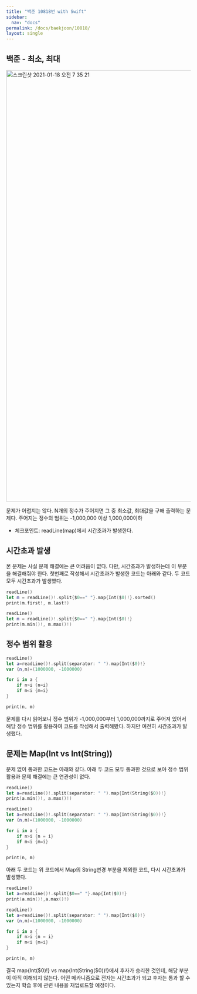 ```yaml
---
title: "백준 10818번 with Swift"
sidebar:
  nav: "docs"
permalink: /docs/baekjoon/10818/
layout: single
---
```


## 백준 - 최소, 최대

<img width="1173" alt="스크린샷 2021-01-18 오전 7 35 21" src="https://user-images.githubusercontent.com/74946802/104858073-1e004a00-5960-11eb-8a55-fd144f587048.png">

문제가 어렵지는 않다. N개의 정수가 주어지면 그 중 최소값, 최대값을 구해 출력하는 문제다. 주어지는 정수의 범위는 -1,000,000 이상 1,000,000이하

- 체크포인트: readLine(map)에서 시간초과가 발생한다.

## 시간초과 발생

본 문제는 사실 문제 해결에는 큰 어려움이 없다. 다만, 시간초과가 발생하는데 이 부분을 해결해줘야 한다. 첫번째로 작성해서 시간초과가 발생한 코드는 아래와 같다. 두 코드 모두 시간초과가 발생했다.
``` swift
readLine()
let m = readLine()!.split{$0==" "}.map{Int($0)!}.sorted()
print(m.first!, m.last!)
```
``` swift
readLine()
let m = readLine()!.split{$0==" "}.map{Int($0)!}
print(m.min()!, m.max()!)
```

## 정수 범위 활용
``` swift
readLine()
let a=readLine()!.split(separator: " ").map{Int($0)!}
var (n,m)=(1000000, -1000000)

for i in a {
    if n>i {n=i}
    if m<i {m=i}
}

print(n, m)
```
문제를 다시 읽어보니 정수 범위가 -1,000,000부터 1,000,000까지로 주어져 있어서 해당 정수 범위를 활용하여 코드를 작성해서 출력해봤다. 하지만 여전히 시간초과가 발생했다.

## 문제는 Map(Int vs Int(String))

문제 없이 통과한 코드는 아래와 같다. 아래 두 코드 모두 통과한 것으로 보아 정수 범위 활용과 문제 해결에는 큰 연관성이 없다.
``` swift
readLine()
let a=readLine()!.split(separator: " ").map{Int(String($0))!}
print(a.min()!, a.max()!)
```
``` swift
readLine()
let a=readLine()!.split(separator: " ").map{Int(String($0))!}
var (n,m)=(1000000, -1000000)

for i in a {
    if n>i {n = i}
    if m<i {m=i}
}

print(n, m)
```

아래 두 코드는 위 코드에서 Map의 String변경 부분을 제외한 코드, 다시 시간초과가 발생했다.

``` swift
readLine()
let a=readLine()!.split{$0==" "}.map{Int($0)!}
print(a.min()!,a.max()!)
```
``` swift
readLine()
let a=readLine()!.split(separator: " ").map{Int($0)!}
var (n,m)=(1000000, -1000000)

for i in a {
    if n>i {n = i}
    if m<i {m=i}
}

print(n, m)
```

결국 map{Int($0)!} vs map{Int(String($0))!}에서 후자가 승리한 것인데, 해당 부분이 아직 이해되지 않는다. 어떤 메카니즘으로 전자는 시간초과가 되고 후자는 통과 할 수 있는지 학습 후에 관련 내용을 재업로드할 예정이다.
